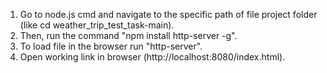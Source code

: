 1) Go to node.js cmd and navigate to the specific path of file project folder (like cd weather_trip_test_task-main).
2) Then, run the command "npm install http-server -g".
3) To load file in the browser run "http-server".
4) Open working link in browser (http://localhost:8080/index.html).
